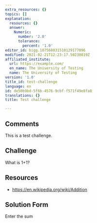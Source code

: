 ```yaml
---
extra_resources: {}
topics: []
explanation:
  resources: {}
  answer:
    Numeric:
      number: '2.0'
      tolerance:
        percent: '1.0'
editor_id: bigg.107568031510129177096
modified: 2021-02-21T12:23:17.50230819Z
affiliated_institute:
  url: https://example.com/
  en_name: The University of Testing
  name: The University of Testing
version: '1.0'
title_id: test-challenge
language: en
id: de50b9bd-5f6b-4576-9cbf-f571f49e8fa8
translations: {}
title: Test challenge

---
```


## Comments
This is a test challenge.


## Challenge
What is 1+1?


## Resources
- https://en.wikipedia.org/wiki/Addition


## Solution Form
Enter the sum


